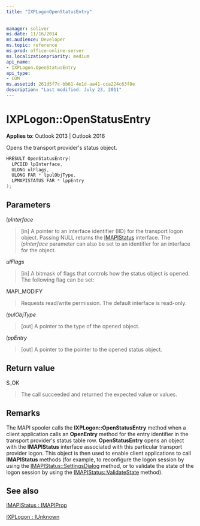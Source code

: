 ```yaml
---
title: "IXPLogonOpenStatusEntry"
 
 
manager: soliver
ms.date: 11/16/2014
ms.audience: Developer
ms.topic: reference
ms.prod: office-online-server
ms.localizationpriority: medium
api_name:
- IXPLogon.OpenStatusEntry
api_type:
- COM
ms.assetid: 261d5f7c-bb61-4e1d-aa41-cca224c63f8e
description: "Last modified: July 23, 2011"
---
```


# IXPLogon::OpenStatusEntry

  
  
**Applies to**: Outlook 2013 | Outlook 2016 
  
Opens the transport provider's status object.
  
```cpp
HRESULT OpenStatusEntry(
  LPCIID lpInterface,
  ULONG ulFlags,
  ULONG FAR * lpulObjType,
  LPMAPISTATUS FAR * lppEntry
);
```

## Parameters

 _lpInterface_
  
> [in] A pointer to an interface identifier (IID) for the transport logon object. Passing NULL returns the [IMAPIStatus](imapistatusimapiprop.md) interface. The  _lpInterface_ parameter can also be set to an identifier for an interface for the object. 
    
 _ulFlags_
  
> [in] A bitmask of flags that controls how the status object is opened. The following flag can be set:
    
MAPI_MODIFY 
  
> Requests read/write permission. The default interface is read-only. 
    
 _lpulObjType_
  
> [out] A pointer to the type of the opened object.
    
 _lppEntry_
  
> [out] A pointer to the pointer to the opened status object.
    
## Return value

S_OK 
  
> The call succeeded and returned the expected value or values.
    
## Remarks

The MAPI spooler calls the **IXPLogon::OpenStatusEntry** method when a client application calls an **OpenEntry** method for the entry identifier in the transport provider's status table row. **OpenStatusEntry** opens an object with the **IMAPIStatus** interface associated with this particular transport provider logon. This object is then used to enable client applications to call **IMAPIStatus** methods (for example, to reconfigure the logon session by using the [IMAPIStatus::SettingsDialog](imapistatus-settingsdialog.md) method, or to validate the state of the logon session by using the [IMAPIStatus::ValidateState](imapistatus-validatestate.md) method). 
  
## See also



[IMAPIStatus : IMAPIProp](imapistatusimapiprop.md)
  
[IXPLogon : IUnknown](ixplogoniunknown.md)

